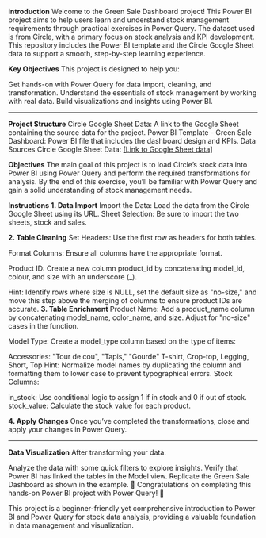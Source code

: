 **introduction**
Welcome to the Green Sale Dashboard project! This Power BI project aims to help users learn and understand stock management requirements through practical exercises in Power Query. The dataset used is from Circle, with a primary focus on stock analysis and KPI development. This repository includes the Power BI template and the Circle Google Sheet data to support a smooth, step-by-step learning experience.

**Key Objectives**
This project is designed to help you:

Get hands-on with Power Query for data import, cleaning, and transformation.
Understand the essentials of stock management by working with real data.
Build visualizations and insights using Power BI.

----------------------------------------------------------------------------------------

**Project Structure**
Circle Google Sheet Data: A link to the Google Sheet containing the source data for the project.
Power BI Template - Green Sale Dashboard: Power BI file that includes the dashboard design and KPIs.
Data Sources
Circle Google Sheet Data: [[Link to Google Sheet data]](https://docs.google.com/spreadsheets/d/1OGm2wtHzz3fgXI04Xnuw-Sqnrf3Ehv2viqu0zWrrKtE/edit?usp=sharing)

**Objectives**
The main goal of this project is to load Circle’s stock data into Power BI using Power Query and perform the required transformations for analysis. By the end of this exercise, you’ll be familiar with Power Query and gain a solid understanding of stock management needs.

**Instructions**
**1. Data Import**
Import the Data: Load the data from the Circle Google Sheet using its URL.
Sheet Selection: Be sure to import the two sheets, stock and sales.

**2. Table Cleaning**
Set Headers: Use the first row as headers for both tables.

Format Columns: Ensure all columns have the appropriate format.

Product ID: Create a new column product_id by concatenating model_id, colour, and size with an underscore (_).

Hint: Identify rows where size is NULL, set the default size as "no-size," and move this step above the merging of columns to ensure product IDs are accurate.
**3. Table Enrichment**
Product Name: Add a product_name column by concatenating model_name, color_name, and size. Adjust for "no-size" cases in the function.


Model Type: Create a model_type column based on the type of items:

Accessories: "Tour de cou", "Tapis," "Gourde"
T-shirt, Crop-top, Legging, Short, Top
Hint: Normalize model names by duplicating the column and formatting them to lower case to prevent typographical errors.
Stock Columns:

in_stock: Use conditional logic to assign 1 if in stock and 0 if out of stock.
stock_value: Calculate the stock value for each product.

**4. Apply Changes**
Once you’ve completed the transformations, close and apply your changes in Power Query.

----------------------------------------------------------------------------------------


**Data Visualization**
After transforming your data:

Analyze the data with some quick filters to explore insights.
Verify that Power BI has linked the tables in the Model view.
Replicate the Green Sale Dashboard as shown in the example.
🎉 Congratulations on completing this hands-on Power BI project with Power Query! 🎉

This project is a beginner-friendly yet comprehensive introduction to Power BI and Power Query for stock data analysis, providing a valuable foundation in data management and visualization.

